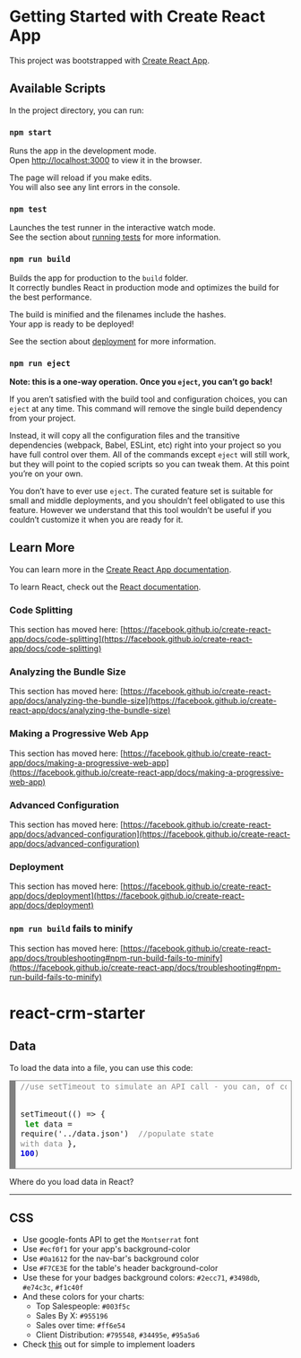 # Getting Started with Create React App

This project was bootstrapped with [Create React App](https://github.com/facebook/create-react-app).

## Available Scripts

In the project directory, you can run:

### `npm start`

Runs the app in the development mode.\
Open [http://localhost:3000](http://localhost:3000) to view it in the browser.

The page will reload if you make edits.\
You will also see any lint errors in the console.

### `npm test`

Launches the test runner in the interactive watch mode.\
See the section about [running tests](https://facebook.github.io/create-react-app/docs/running-tests) for more information.

### `npm run build`

Builds the app for production to the `build` folder.\
It correctly bundles React in production mode and optimizes the build for the best performance.

The build is minified and the filenames include the hashes.\
Your app is ready to be deployed!

See the section about [deployment](https://facebook.github.io/create-react-app/docs/deployment) for more information.

### `npm run eject`

**Note: this is a one-way operation. Once you `eject`, you can’t go back!**

If you aren’t satisfied with the build tool and configuration choices, you can `eject` at any time. This command will remove the single build dependency from your project.

Instead, it will copy all the configuration files and the transitive dependencies (webpack, Babel, ESLint, etc) right into your project so you have full control over them. All of the commands except `eject` will still work, but they will point to the copied scripts so you can tweak them. At this point you’re on your own.

You don’t have to ever use `eject`. The curated feature set is suitable for small and middle deployments, and you shouldn’t feel obligated to use this feature. However we understand that this tool wouldn’t be useful if you couldn’t customize it when you are ready for it.

## Learn More

You can learn more in the [Create React App documentation](https://facebook.github.io/create-react-app/docs/getting-started).

To learn React, check out the [React documentation](https://reactjs.org/).

### Code Splitting

This section has moved here: [https://facebook.github.io/create-react-app/docs/code-splitting](https://facebook.github.io/create-react-app/docs/code-splitting)

### Analyzing the Bundle Size

This section has moved here: [https://facebook.github.io/create-react-app/docs/analyzing-the-bundle-size](https://facebook.github.io/create-react-app/docs/analyzing-the-bundle-size)

### Making a Progressive Web App

This section has moved here: [https://facebook.github.io/create-react-app/docs/making-a-progressive-web-app](https://facebook.github.io/create-react-app/docs/making-a-progressive-web-app)

### Advanced Configuration

This section has moved here: [https://facebook.github.io/create-react-app/docs/advanced-configuration](https://facebook.github.io/create-react-app/docs/advanced-configuration)

### Deployment

This section has moved here: [https://facebook.github.io/create-react-app/docs/deployment](https://facebook.github.io/create-react-app/docs/deployment)

### `npm run build` fails to minify

This section has moved here: [https://facebook.github.io/create-react-app/docs/troubleshooting#npm-run-build-fails-to-minify](https://facebook.github.io/create-react-app/docs/troubleshooting#npm-run-build-fails-to-minify)

# react-crm-starter

## Data
To load the data into a file, you can use this code:
<!-- HTML generated using hilite.me --><div style="overflow:auto;width:auto;border:solid gray;border-width:.1em .1em .1em .8em;padding:.2em .6em;"><pre style="margin: 0; line-height: 125%"><span style="color: #888888">//use setTimeout to simulate an API call - you can, of course, do this without the setTimeout, but using setTimeout will simplify your transition to connecting your to your server later on</span>
setTimeout(() =&gt; {
    <span style="color: #008800; font-weight: bold">  let</span> data = require(&#39;../data.json&#39;)
    <span style="color: #888888">  //populate state with data</span>
}, <span style="color: #0000DD; font-weight: bold">100</span>)
</pre></div>

Where do you load data in React?

<hr>

## CSS
- Use google-fonts API to get the `Montserrat` font
- Use `#ecf0f1` for your app's background-color
- Use `#0a1612` for the nav-bar's background color
- Use `#F7CE3E` for the table's header background-color 
- Use these for your badges background colors: `#2ecc71`, `#3498db`, `#e74c3c`, `#f1c40f`
- And these colors for your charts:
    - Top Salespeople: `#003f5c`
    - Sales By X: `#955196`
    - Sales over time: `#ff6e54`
    - Client Distribution: `#795548`, `#34495e`, `#95a5a6` 
- Check <a href="http://tobiasahlin.com/spinkit/" target="_blank">this</a> out for simple to implement loaders
